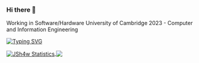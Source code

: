 ### Hi there 👋

Working in Software/Hardware
University of Cambridge 2023 - Computer and Information Engineering 

[![Typing SVG](https://readme-typing-svg.herokuapp.com?color=5B7B65&lines=Hardware+Engineer)](https://git.io/typing-svg)


<a href="https://github.com/anuraghazra/github-readme-stats">
  <img align="center" src="https://github-readme-stats.vercel.app/api?username=JSh4w&show_icons=true&include_all_commits=true&theme=synthwave&hide_border=true" alt="JSh4w Statistics" />
</a> 
<a href="https://github.com/anuraghazra/github-readme-stats">
  <img align="center" src="https://github-readme-stats.vercel.app/api/top-langs/?username=JSh4w&layout=compact&theme=synthwave&hide_border=true" />
</a> 


<!--
**JSh4w/JSh4w** is a ✨ _special_ ✨ repository because its `README.md` (this file) appears on your GitHub profile.

Here are some ideas to get you started:

- 🔭 I’m currently working on ...
- 🌱 I’m currently learning ...
- 👯 I’m looking to collaborate on ...
- 🤔 I’m looking for help with ...
- 💬 Ask me about ...
- 📫 How to reach me: ...
- 😄 Pronouns: ...
- ⚡ Fun fact: ...
-->
